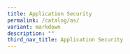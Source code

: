 ```yaml
---
title: Application Security
permalink: /catalog/as/
variant: markdown
description: ""
third_nav_title: Application Security
---
```

